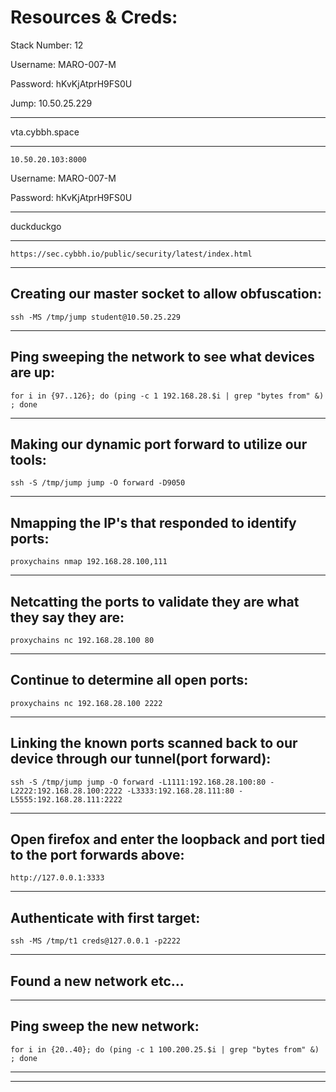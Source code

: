 # Resources & Creds:

Stack Number: 12

Username: MARO-007-M

Password: hKvKjAtprH9FS0U

Jump: 10.50.25.229
________________________________________________________________________________________________________________
vta.cybbh.space
________________________________________________________________________________________________________________
    10.50.20.103:8000

Username: MARO-007-M

Password: hKvKjAtprH9FS0U
________________________________________________________________________________________________________________
duckduckgo
________________________________________________________________________________________________________________
    https://sec.cybbh.io/public/security/latest/index.html
________________________________________________________________________________________________________________
## Creating our master socket to allow obfuscation:
    ssh -MS /tmp/jump student@10.50.25.229
________________________________________________________________________________________________________________
## Ping sweeping the network to see what devices are up: 
    for i in {97..126}; do (ping -c 1 192.168.28.$i | grep "bytes from" &) ; done    
________________________________________________________________________________________________________________
## Making our dynamic port forward to utilize our tools: 
    ssh -S /tmp/jump jump -O forward -D9050
________________________________________________________________________________________________________________
## Nmapping the IP's that responded to identify ports: 
    proxychains nmap 192.168.28.100,111
________________________________________________________________________________________________________________
## Netcatting the ports to validate they are what they say they are:
    proxychains nc 192.168.28.100 80
________________________________________________________________________________________________________________
## Continue to determine all open ports:
    proxychains nc 192.168.28.100 2222
________________________________________________________________________________________________________________
## Linking the known ports scanned back to our device through our tunnel(port forward):
    ssh -S /tmp/jump jump -O forward -L1111:192.168.28.100:80 -L2222:192.168.28.100:2222 -L3333:192.168.28.111:80 -L5555:192.168.28.111:2222
________________________________________________________________________________________________________________
## Open firefox and enter the loopback and port tied to the port forwards above:
    http://127.0.0.1:3333
________________________________________________________________________________________________________________
## Authenticate with first target: 
    ssh -MS /tmp/t1 creds@127.0.0.1 -p2222
________________________________________________________________________________________________________________
## Found a new network etc...
________________________________________________________________________________________________________________
## Ping sweep the new network: 
    for i in {20..40}; do (ping -c 1 100.200.25.$i | grep "bytes from" &) ; done
________________________________________________________________________________________________________________


________________________________________________________________________________________________________________






















